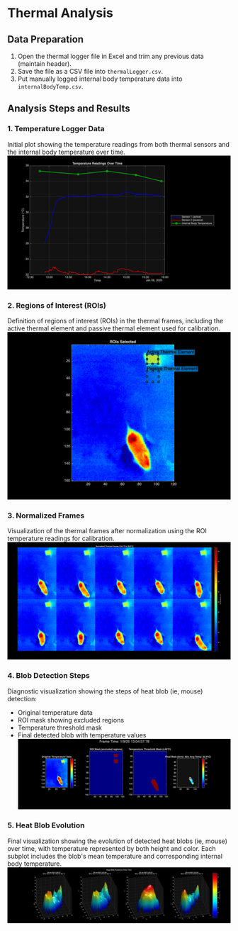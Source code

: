 # Thermal Analysis

## Data Preparation
1. Open the thermal logger file in Excel and trim any previous data (maintain header).
2. Save the file as a CSV file into `thermalLogger.csv`.
3. Put manually logged internal body temperature data into `internalBodyTemp.csv`.

## Analysis Steps and Results

### 1. Temperature Logger Data
Initial plot showing the temperature readings from both thermal sensors and the internal body temperature over time.
![Temperature Logger Readings](./images/temp_logger_readings.png)

### 2. Regions of Interest (ROIs)
Definition of regions of interest (ROIs) in the thermal frames, including the active thermal element and passive thermal element used for calibration.
![ROI Definition](./images/rois.png)

### 3. Normalized Frames
Visualization of the thermal frames after normalization using the ROI temperature readings for calibration.
![Normalized Frames](./images/normalized_frames.png)

### 4. Blob Detection Steps
Diagnostic visualization showing the steps of heat blob (ie, mouse) detection:
- Original temperature data
- ROI mask showing excluded regions
- Temperature threshold mask
- Final detected blob with temperature values
![Blob Detection Steps](./images/blob_detection_steps_frame.png)

### 5. Heat Blob Evolution
Final visualization showing the evolution of detected heat blobs (ie, mouse) over time, with temperature represented by both height and color. Each subplot includes the blob's mean temperature and corresponding internal body temperature.
![Heat Blob Evolution](./images/heat_blob_evolution.png)

